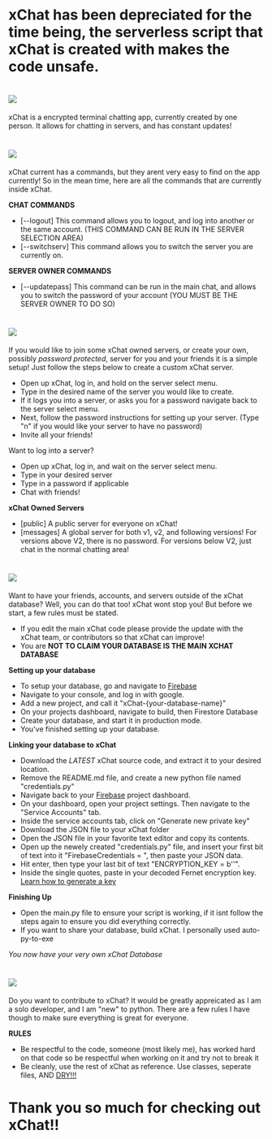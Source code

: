 # xChat has been depreciated for the time being, the serverless script that xChat is created with makes the code unsafe.

# <img src="https://i.imgur.com/yJurJW4.png" style="width=100px;">
xChat is a encrypted terminal chatting app, currently created by one person. It allows for chatting in servers, and has constant updates!

# <img src="https://i.imgur.com/AhcwcJm.png" style="width=100px;">

xChat current has a commands, but they arent very easy to find on the app currently! So in the mean time, here are all the commands that are currently inside xChat.

**CHAT COMMANDS**

- [--logout] This command allows you to logout, and log into another or the same account. (THIS COMMAND CAN BE RUN IN THE SERVER SELECTION AREA)
- [--switchserv] This command allows you to switch the server you are currently on.

**SERVER OWNER COMMANDS**
- [--updatepass] This command can be run in the main chat, and allows you to switch the password of your account (YOU MUST BE THE SERVER OWNER TO DO SO)

# <img src="https://i.imgur.com/H7zpGNE.png" style="width=100px;">

If you would like to join some xChat owned servers, or create your own, possibly _password protected_, server for you and your friends it is a simple setup! Just follow the steps below to create a custom xChat server.

- Open up xChat, log in, and hold on the server select menu.
- Type in the desired name of the server you would like to create.
- If it logs you into a server, or asks you for a password navigate back to the server select menu.
- Next, follow the password instructions for setting up your server. (Type "n" if you would like your server to have no password)
- Invite all your friends!

Want to log into a server?

- Open up xChat, log in, and wait on the server select menu.
- Type in your desired server
- Type in a password if applicable
- Chat with friends!

**xChat Owned Servers**
- [public] A public server for everyone on xChat!
- [messages] A global server for both v1, v2, and following versions! For versions above V2, there is no password. For versions below V2, just chat in the normal chatting area!

# <img src="https://i.imgur.com/ALzzw0z.png" style="width=100px;">

Want to have your friends, accounts, and servers outside of the xChat database? Well, you can do that too! xChat wont stop you! But before we start, a few rules must be stated.

- If you edit the main xChat code please provide the update with the xChat team, or contributors so that xChat can improve!
- You are **NOT TO CLAIM YOUR DATABASE IS THE MAIN XCHAT DATABASE**

**Setting up your database**

- To setup your database, go and navigate to <a href="firebase.google.com/">Firebase</a>
- Navigate to your console, and log in with google.
- Add a new project, and call it "xChat-{your-database-name}"
- On your projects dashboard, navigate to build, then Firestore Database
- Create your database, and start it in production mode.
- You've finished setting up your database.

**Linking your database to xChat**

- Download the _LATEST_ xChat source code, and extract it to your desired location.
- Remove the README.md file, and create a new python file named "credentials.py"
- Navigate back to your <a href="firebase.google.com/">Firebase</a> project dashboard.
- On your dashboard, open your project settings. Then navigate to the "Service Accounts" tab.
- Inside the service accounts tab, click on "Generate new private key"
- Download the JSON file to your xChat folder
- Open the JSON file in your favorite text editor and copy its contents.
- Open up the newely created "credentials.py" file, and insert your first bit of text into it "FirebaseCredentials = ", then paste your JSON data.
- Hit enter, then type your last bit of text "ENCRYPTION_KEY = b''".
- Inside the single quotes, paste in your decoded Fernet encryption key. <a href="https://airflow.apache.org/docs/apache-airflow/stable/security/secrets/fernet.html">Learn how to generate a key</a>

**Finishing Up**
- Open the main.py file to ensure your script is working, if it isnt follow the steps again to ensure you did everything correctly.
- If you want to share your database, build xChat. I personally used auto-py-to-exe

_You now have your very own xChat Database_

# <img src="https://i.imgur.com/I74ZtZm.png" style="width=100px;">

Do you want to contribute to xChat? It would be greatly appreicated as I am a solo developer, and I am "new" to python. There are a few rules I have though to make sure everything is great for everyone.

**RULES**
- Be respectful to the code, someone (most likely me), has worked hard on that code so be respectful when working on it and try not to break it
- Be cleanly, use the rest of xChat as reference. Use classes, seperate files, AND <a href="https://en.wikipedia.org/wiki/Don%27t_repeat_yourself">DRY!!!</a>

# Thank you so much for checking out xChat!!
